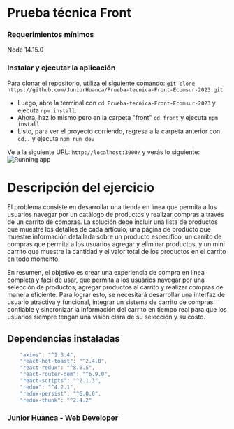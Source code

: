 
# Prueba técnica Front

### Requerimientos mínimos
Node 14.15.0

### Instalar y ejecutar la aplicación
Para clonar el repositorio, utiliza el siguiente comando:
`git clone https://github.com/JuniorHuanca/Prueba-tecnica-Front-Ecomsur-2023.git`

- Luego, abre la terminal con `cd Prueba-tecnica-Front-Ecomsur-2023` y ejecuta `npm install`.
- Ahora, haz lo mismo pero en la carpeta "front" `cd front` y ejecuta `npm install`
- Listo, para ver el proyecto corriendo, regresa a la carpeta anterior con `cd..`  y ejecuta `npm run dev`

Ve a la siguiente URL: `http://localhost:3000/` y verás lo siguiente:
![Running app](https://i.ibb.co/yhQDf4h/image.png)



# Descripción del ejercicio
El problema consiste en desarrollar una tienda en línea que permita a los usuarios navegar por un catálogo de productos y realizar compras a través de un carrito de compras. La solución debe incluir una lista de productos que muestre los detalles de cada artículo, una página de producto que muestre información detallada sobre un producto específico, un carrito de compras que permita a los usuarios agregar y eliminar productos, y un mini carrito que muestre la cantidad y el valor total de los productos en el carrito en todo momento.

En resumen, el objetivo es crear una experiencia de compra en línea completa y fácil de usar, que permita a los usuarios navegar por una selección de productos, agregar productos al carrito y realizar compras de manera eficiente. Para lograr esto, se necesitará desarrollar una interfaz de usuario atractiva y funcional, integrar un sistema de carrito de compras confiable y sincronizar la información del carrito en tiempo real para que los usuarios siempre tengan una visión clara de su selección y su costo.


## Dependencias instaladas

```javascript
    "axios": "^1.3.4",
    "react-hot-toast": "^2.4.0",
    "react-redux": "^8.0.5",
    "react-router-dom": "^6.9.0",
    "react-scripts": "^2.1.3",
    "redux": "^4.2.1",
    "redux-persist": "^6.0.0",
    "redux-thunk": "^2.4.2"
```


### Junior Huanca - Web Developer